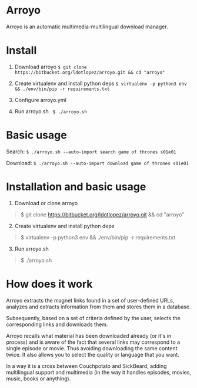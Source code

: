 Arroyo
======

Arroyo is an automatic multimedia-multilingual download manager.


Install
=======

1. Download arroyo
```$ git clone https://bitbucket.org/ldotlopez/arroyo.git && cd "arroyo"```

2. Create virtualenv and install python deps
```$ virtualenv -p python3 env && ./env/bin/pip -r requirements.txt```

3. Configure arroyo.yml

4. Run arroyo.sh
``` $ ./arroyo.sh```

Basic usage
===========

Search:
```$ ./arroyo.sh --auto-import search game of thrones s01e01```

Download:
```$ ./arroyo.sh --auto-import download game of thrones s01e01```


Installation and basic usage
============================

1. Download or clone arroyo

> $ git clone https://bitbucket.org/ldotlopez/arroyo.git && cd "arroyo"

2. Create virtualenv and install python deps

> $ virtualenv -p python3 env && ./env/bin/pip -r requirements.txt

3. Run arroyo.sh

> $ ./arroyo.sh


How does it work
=============

Arroyo extracts the magnet links found in a set of user-defined URLs, analyzes and extracts information from them and stores them in a database.

Subsequently, based on a set of criteria defined by the user, selects the corresponding links and downloads them.

Arroyo recalls what material has been downloaded already (or it's in process) and is aware of the fact that several links may correspond to a single episode or movie. Thus avoiding downloading the same content twice. It also allows you to select the quality or language that you want.

In a way it is a cross between Couchpotato and SickBeard, adding multilingual support and multimedia (in the way it handles episodes, movies, music, books or anything).


